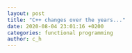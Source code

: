 ```yaml
---
layout: post
title: "C++ changes over the years..."
date: 2020-08-04 23:01:16 +0200
categories: functional programming
author: c_h
---
```

